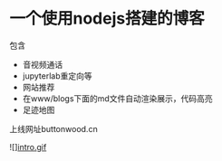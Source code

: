 # 一个使用nodejs搭建的博客

包含

- 音视频通话
- jupyterlab重定向等
- 网站推荐
- 在www/blogs下面的md文件自动渲染展示，代码高亮
- 足迹地图

上线网址buttonwood.cn

![][intro.gif](https://github.com/Caiooooo/buttonwood.cn/blob/master/intro.gif)

